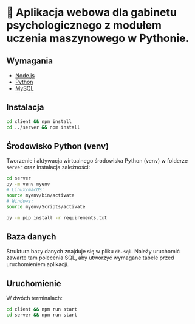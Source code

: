 # 🧠 Aplikacja webowa dla gabinetu psychologicznego z modułem uczenia maszynowego w Pythonie.

## Wymagania

- [Node.js](https://nodejs.org/en/download/)
- [Python](https://www.python.org/downloads/)
- [MySQL](https://dev.mysql.com/downloads/)

## Instalacja

```bash
cd client && npm install
cd ../server && npm install
```

## Środowisko Python (venv)

Tworzenie i aktywacja wirtualnego środowiska Python (venv) w folderze `server` oraz instalacja zależności:

```bash
cd server
py -m venv myenv
# Linux/macOS:
source myenv/bin/activate
# Windows:
source myenv/Scripts/activate

py -m pip install -r requirements.txt
```

## Baza danych

Struktura bazy danych znajduje się w pliku `db.sql`. Należy uruchomić zawarte tam polecenia SQL, aby utworzyć wymagane tabele przed uruchomieniem aplikacji.

## Uruchomienie

W dwóch terminalach:

```bash
cd client && npm run start
cd server && npm run start
```
